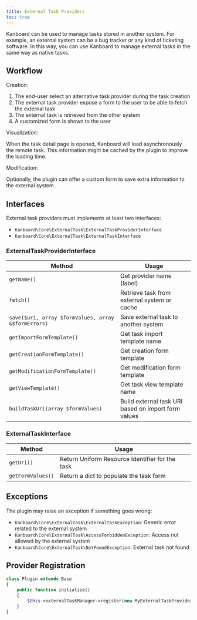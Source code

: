 ```yaml
---
title: External Task Providers
toc: true
---
```


Kanboard can be used to manage tasks stored in another system. For example, an external system can be a bug tracker or any kind of ticketing software. In this way, you can use Kanboard to manage external tasks in the same way as native tasks.

Workflow
--------

Creation:

1. The end-user select an alternative task provider during the task creation
2. The external task provider expose a form to the user to be able to fetch the external task
3. The external task is retrieved from the other system
4. A customized form is shown to the user

Visualization:

When the task detail page is opened, Kanboard will load asynchronously the remote task. This information might be cached by the plugin to improve the loading time.

Modification:

Optionally, the plugin can offer a custom form to save extra information to the external system.

Interfaces
----------

External task providers must implements at least two interfaces:

- `Kanboard\Core\ExternalTask\ExternalTaskProviderInterface`
- `Kanboard\Core\ExternalTask\ExternalTaskInterface`

### ExternalTaskProviderInterface

Method                                               | Usage
-----------------------------------------------------| -----------------------------
`getName()`                                          | Get provider name (label)
`fetch()`                                            | Retrieve task from external system or cache
`save($uri, array $formValues, array &$formErrors)`  | Save external task to another system
`getImportFormTemplate()`                            | Get task import template name
`getCreationFormTemplate()`                          | Get creation form template
`getModificationFormTemplate()`                      | Get modification form template
`getViewTemplate()`                                  | Get task view template name
`buildTaskUri(array $formValues)`                    | Build external task URI based on import form values

### ExternalTaskInterface

Method               | Usage
---------------------| -------------------------------------------------
`getUri()`           | Return Uniform Resource Identifier for the task
`getFormValues()`    | Return a dict to populate the task form

Exceptions
----------

The plugin may raise an exception if something goes wrong:

- `Kanboard\Core\ExternalTask\ExternalTaskException`: Generic error related to the external system
- `Kanboard\Core\ExternalTask\AccessForbiddenException`: Access not allowed by the external system
- `Kanboard\Core\ExternalTask\NotFoundException`: External task not found

Provider Registration
---------------------

```php
class Plugin extends Base
{
    public function initialize()
    {
        $this->externalTaskManager->register(new MyExternalTaskProvider());
    }
}
```
